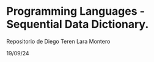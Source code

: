 # Programming Languages - Sequential Data Dictionary.

Repositorio de Diego Teren Lara Montero

19/09/24
